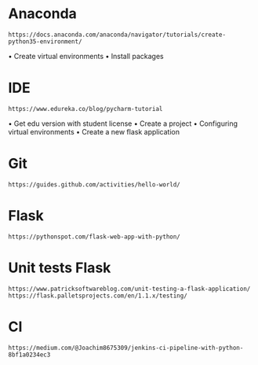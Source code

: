 # Anaconda
    https://docs.anaconda.com/anaconda/navigator/tutorials/create-python35-environment/
    
•	Create virtual environments
•	Install packages 
# IDE
    https://www.edureka.co/blog/pycharm-tutorial
    
•	Get edu version with student license
•	Create a project
•	Configuring virtual environments
•	Create a new flask application

# Git
    https://guides.github.com/activities/hello-world/
    
# Flask
    https://pythonspot.com/flask-web-app-with-python/
    
# Unit tests Flask
    https://www.patricksoftwareblog.com/unit-testing-a-flask-application/
    https://flask.palletsprojects.com/en/1.1.x/testing/
    
# CI
    https://medium.com/@Joachim8675309/jenkins-ci-pipeline-with-python-8bf1a0234ec3
    

